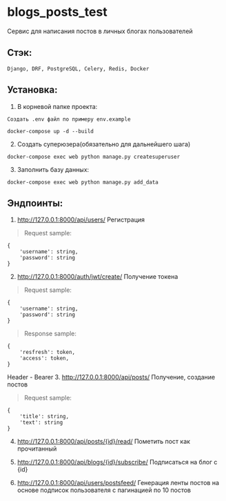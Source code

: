# blogs_posts_test
Сервис для написания постов в личных блогах пользователей

## Стэк:
```
Django, DRF, PostgreSQL, Celery, Redis, Docker
```

## Установка:

1. В корневой папке проекта:
```
Создать .env файл по примеру env.example
```
```
docker-compose up -d --build
```
2. Создать суперюзера(обязательно для дальнейшего шага)
```
docker-compose exec web python manage.py createsuperuser
```
3. Заполнить базу данных:
```
docker-compose exec web python manage.py add_data
```

## Эндпоинты:
1. http://127.0.0.1:8000/api/users/
Регистрация
>Request sample:
```
{
    'username': string,
    'password': string
}
```
2. http://127.0.0.1:8000/auth/jwt/create/
Получение токена
>Request sample:
```
{
    'username': string,
    'password': string
}
```
>Response sample:
```
{
    'resfresh': token,
    'access': token,
}
```
Header - Bearer
3. http://127.0.0.1:8000/api/posts/
Получение, создание постов
>Request sample:
```
{
    'title': string,
    'text': string
}
```
4. http://127.0.0.1:8000/api/posts/{id}/read/
Пометить пост как прочитанный

5. http://127.0.0.1:8000/api/blogs/{id}/subscribe/
Подписаться на блог с {id}

6. http://127.0.0.1:8000/api/users/postsfeed/
Генерация ленты постов на основе подписок пользователя с пагинацией по 10 постов
